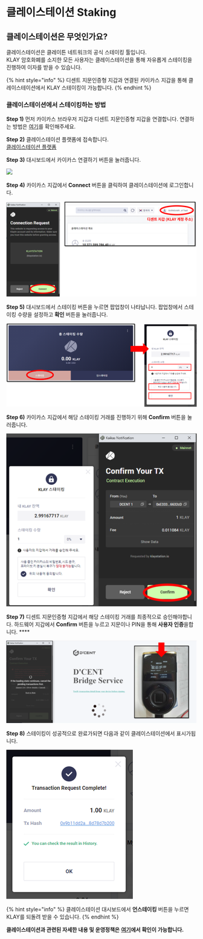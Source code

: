 # 클레이스테이션 Staking

## 클레이스테이션은 무엇인가요?

클레이스테이션은 클레이튼 네트워크의 공식 스테이킹 툴입니다.\
KLAY 암호화폐를 소지한 모든 사용자는 클레이스테이션을 통해 자유롭게 스테이킹을 진행하여 이자를 받을 수 있습니다.&#x20;

{% hint style="info" %}
디센트 지문인증형 지갑과 연결된 카이카스 지갑을 통해 클레이스테이션에서  KLAY 스테이킹이 가능합니다.&#x20;
{% endhint %}

### 클레이스테이션에서 스테이킹하는 방법&#x20;

**Step 1)** 먼저 카이카스 브라우저 지갑과 디센트 지문인증형 지갑을 연결합니다. 연결하는 방법은 [여기](https://userguide.dcentwallet.com/v/kr/external-service/kaikas)를 확인해주세요.

**Step 2)** 클레이스테이션 플랫폼에 접속합니다.\
[클레이스테이션 플랫폼](https://klaystation.io/dashboard)

**Step 3)** 대시보드에서 카이카스 연결하기 버튼을 눌러줍니다.

![](../.gitbook/assets/klaystation-2\_kr.png)

**Step 4)** 카이카스 지갑에서 **Connect** 버튼을 클릭하여 클레이스테이션에 로그인합니다.&#x20;

![](../.gitbook/assets/klaystation-4.png)

**Step 5)** 대시보드에서 스테이킹 버튼을 누르면 팝업창이 나타납니다. 팝업창에서 스테이킹 수량을 설정하고 **확인** 버튼을 눌러줍니다.

![](<../.gitbook/assets/klaystation-6 (1).png>)

**Step 6)** 카이카스 지갑에서 해당 스테이킹 거래를 진행하기 위해 **Confirm** 버튼을 눌러줍니다.

![](../.gitbook/assets/klaystation-8.png)

**Step 7)** 디센트 지문인증형 지갑에서 해당 스테이킹 거래를 최종적으로 승인해야합니다. 하드웨어 지갑에서 **Confirm** 버튼을 누르고 지문이나 PIN을 통해 **사용자 인증**을합니다. ****&#x20;

![](../.gitbook/assets/klaystation-9.png)

**Step 8)** 스테이킹이 성공적으로 완료가되면 다음과 같이 클레이스테이션에서 표시가됩니다.

![](../.gitbook/assets/klaystation-10.png)

{% hint style="info" %}
클레이스테이션 대시보드에서 **언스테이킹** 버튼을 누르면 KLAY를 되돌려 받을 수 있습니다.  &#x20;
{% endhint %}

**클레이스테이션과 관련된 자세한 내용 및 운영정책은** [**여기**](https://klaystation.io)**에서 확인이 가능합니다.**
